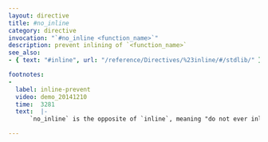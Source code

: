 ```yaml
---
layout: directive
title: #no_inline
category: directive
invocation: "`#no_inline <function_name>`"
description: prevent inlining of `<function_name>`
see_also:
- { text: "#inline", url: "/reference/Directives/%23inline/#/stdlib/" }

footnotes:
-
  label: inline-prevent
  video: demo_20141210
  time:  3281
  text:  |-
      `no_inline` is the opposite of `inline`, meaning "do not ever inline this".

---
```

